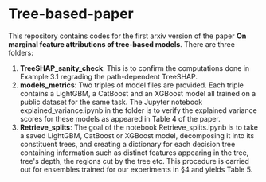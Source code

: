 # Tree-based-paper
This repository contains codes for the first arxiv version of the paper **On marginal feature attributions of tree-based models**.
There are three folders:

  1) **TreeSHAP_sanity_check**: This is to confirm the computations done in Example 3.1 regrading the path-dependent TreeSHAP.
  2) **models_metrics**: Two triples of model files are provided. Each triple contains a LightGBM, a CatBoost and an XGBoost model all trained on a public dataset for the same task. The Jupyter notebook explained_variance.ipynb in the folder is to verify the explained variance scores for these models as appeared in Table 4 of the paper. 
  3) **Retrieve_splits**: The goal of the notebook Retrieve_splits.ipynb is to take a saved LightGBM, CatBoost or XGBoost model, decomposing it into its constituent trees, and creating a dictionary for each decision tree containing information such as distinct features appearing in the tree, tree's depth, the regions cut by the tree etc. This procedure is carried out for ensembles trained for our experiments in §4 and yields Table 5.  
